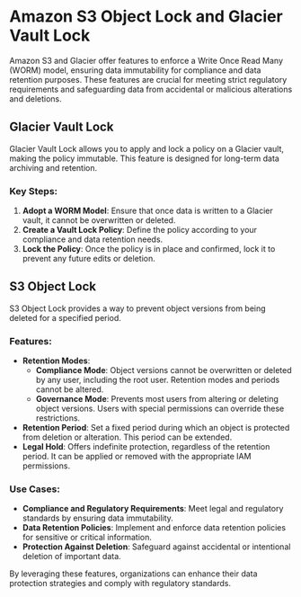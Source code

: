 # Amazon S3 Object Lock and Glacier Vault Lock

Amazon S3 and Glacier offer features to enforce a Write Once Read Many (WORM) model, ensuring data immutability for compliance and data retention purposes. These features are crucial for meeting strict regulatory requirements and safeguarding data from accidental or malicious alterations and deletions.

## Glacier Vault Lock

Glacier Vault Lock allows you to apply and lock a policy on a Glacier vault, making the policy immutable. This feature is designed for long-term data archiving and retention.

### Key Steps:

1. **Adopt a WORM Model**: Ensure that once data is written to a Glacier vault, it cannot be overwritten or deleted.
2. **Create a Vault Lock Policy**: Define the policy according to your compliance and data retention needs.
3. **Lock the Policy**: Once the policy is in place and confirmed, lock it to prevent any future edits or deletion.

## S3 Object Lock

S3 Object Lock provides a way to prevent object versions from being deleted for a specified period.

### Features:

- **Retention Modes**:
    - **Compliance Mode**: Object versions cannot be overwritten or deleted by any user, including the root user. Retention modes and periods cannot be altered.
    - **Governance Mode**: Prevents most users from altering or deleting object versions. Users with special permissions can override these restrictions.
- **Retention Period**: Set a fixed period during which an object is protected from deletion or alteration. This period can be extended.
- **Legal Hold**: Offers indefinite protection, regardless of the retention period. It can be applied or removed with the appropriate IAM permissions.

### Use Cases:

- **Compliance and Regulatory Requirements**: Meet legal and regulatory standards by ensuring data immutability.
- **Data Retention Policies**: Implement and enforce data retention policies for sensitive or critical information.
- **Protection Against Deletion**: Safeguard against accidental or intentional deletion of important data.

By leveraging these features, organizations can enhance their data protection strategies and comply with regulatory standards.